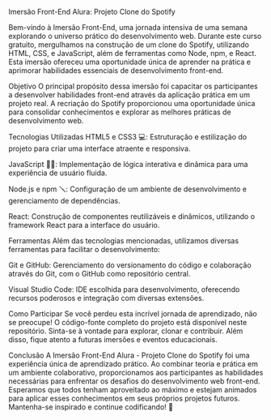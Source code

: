 Imersão Front-End Alura: Projeto Clone do Spotify

Bem-vindo à Imersão Front-End, uma jornada intensiva de uma semana explorando o universo prático do desenvolvimento web. Durante este curso gratuito, mergulhamos na construção de um clone do Spotify, utilizando HTML, CSS, e JavaScript, além de ferramentas como Node, npm, e React. Esta imersão ofereceu uma oportunidade única de aprender na prática e aprimorar habilidades essenciais de desenvolvimento front-end.

Objetivo
O principal propósito dessa imersão foi capacitar os participantes a desenvolver habilidades front-end através da aplicação prática em um projeto real. A recriação do Spotify proporcionou uma oportunidade única para consolidar conhecimentos e explorar as melhores práticas de desenvolvimento web.

Tecnologias Utilizadas
HTML5 e CSS3 💻: Estruturação e estilização do projeto para criar uma interface atraente e responsiva.

JavaScript 👨‍💻: Implementação de lógica interativa e dinâmica para uma experiência de usuário fluida.

Node.js e npm 🪛: Configuração de um ambiente de desenvolvimento e gerenciamento de dependências.

React: Construção de componentes reutilizáveis e dinâmicos, utilizando o framework React para a interface do usuário.

Ferramentas
Além das tecnologias mencionadas, utilizamos diversas ferramentas para facilitar o desenvolvimento:

Git e GitHub: Gerenciamento do versionamento do código e colaboração através do Git, com o GitHub como repositório central.

Visual Studio Code: IDE escolhida para desenvolvimento, oferecendo recursos poderosos e integração com diversas extensões.

Como Participar
Se você perdeu esta incrível jornada de aprendizado, não se preocupe! O código-fonte completo do projeto está disponível neste repositório. Sinta-se à vontade para explorar, clonar e contribuir. Além disso, fique atento a futuras imersões e eventos educacionais.

Conclusão
A Imersão Front-End Alura - Projeto Clone do Spotify foi uma experiência única de aprendizado prático. Ao combinar teoria e prática em um ambiente colaborativo, proporcionamos aos participantes as habilidades necessárias para enfrentar os desafios do desenvolvimento web front-end. Esperamos que todos tenham aproveitado ao máximo e estejam animados para aplicar esses conhecimentos em seus próprios projetos futuros. Mantenha-se inspirado e continue codificando! 🚀
